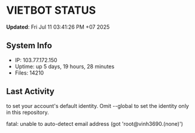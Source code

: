 # VIETBOT STATUS
**Updated**: Fri Jul 11 03:41:26 PM +07 2025

## System Info
- IP: 103.77.172.150
- Uptime: up 5 days, 19 hours, 28 minutes
- Files: 14210

## Last Activity

to set your account's default identity.
Omit --global to set the identity only in this repository.

fatal: unable to auto-detect email address (got 'root@vinh3690.(none)')
